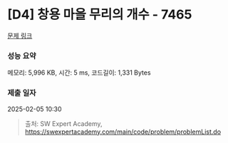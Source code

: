 # [D4] 창용 마을 무리의 개수 - 7465 

[문제 링크](https://swexpertacademy.com/main/code/problem/problemDetail.do?contestProbId=AWngfZVa9XwDFAQU) 

### 성능 요약

메모리: 5,996 KB, 시간: 5 ms, 코드길이: 1,331 Bytes

### 제출 일자

2025-02-05 10:30



> 출처: SW Expert Academy, https://swexpertacademy.com/main/code/problem/problemList.do